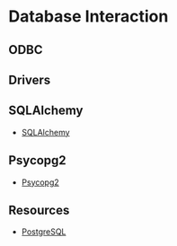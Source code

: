 # Database Interaction

## ODBC

## Drivers

## SQLAlchemy

- [SQLAlchemy](https://www.sqlalchemy.org/)

## Psycopg2

- [Psycopg2](http://initd.org/psycopg/)

## Resources

- [PostgreSQL](https://www.postgresql.org/)
